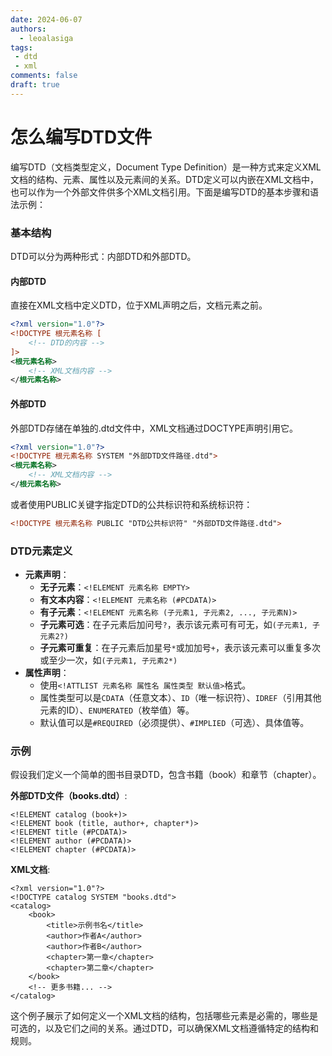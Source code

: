 ```yaml
---
date: 2024-06-07
authors:
  - leoalasiga
tags:
 - dtd
 - xml
comments: false
draft: true
---
```


# 怎么编写DTD文件

编写DTD（文档类型定义，Document Type Definition）是一种方式来定义XML文档的结构、元素、属性以及元素间的关系。DTD定义可以内嵌在XML文档中，也可以作为一个外部文件供多个XML文档引用。下面是编写DTD的基本步骤和语法示例：

### 基本结构

DTD可以分为两种形式：内部DTD和外部DTD。

#### 内部DTD

直接在XML文档中定义DTD，位于XML声明之后，文档元素之前。

```Xml
<?xml version="1.0"?>
<!DOCTYPE 根元素名称 [
    <!-- DTD的内容 -->
]>
<根元素名称>
    <!-- XML文档内容 -->
</根元素名称>
```

#### 外部DTD

外部DTD存储在单独的.dtd文件中，XML文档通过DOCTYPE声明引用它。

```Xml
<?xml version="1.0"?>
<!DOCTYPE 根元素名称 SYSTEM "外部DTD文件路径.dtd">
<根元素名称>
    <!-- XML文档内容 -->
</根元素名称>
```

或者使用PUBLIC关键字指定DTD的公共标识符和系统标识符：

```Xml
<!DOCTYPE 根元素名称 PUBLIC "DTD公共标识符" "外部DTD文件路径.dtd">
```

### DTD元素定义

- **元素声明**：
  - **无子元素**：`<!ELEMENT 元素名称 EMPTY>`
  - **有文本内容**：`<!ELEMENT 元素名称 (#PCDATA)>`
  - **有子元素**：`<!ELEMENT 元素名称 (子元素1, 子元素2, ..., 子元素N)>`
  - **子元素可选**：在子元素后加问号`?`，表示该元素可有可无，如`(子元素1, 子元素2?)`
  - **子元素可重复**：在子元素后加星号`*`或加加号`+`，表示该元素可以重复多次或至少一次，如`(子元素1, 子元素2*)`
- **属性声明**：
  - 使用`<!ATTLIST 元素名称 属性名 属性类型 默认值>`格式。
  - 属性类型可以是`CDATA`（任意文本）、`ID`（唯一标识符）、`IDREF`（引用其他元素的ID）、`ENUMERATED`（枚举值）等。
  - 默认值可以是`#REQUIRED`（必须提供）、`#IMPLIED`（可选）、具体值等。

### 示例

假设我们定义一个简单的图书目录DTD，包含书籍（book）和章节（chapter）。

**外部DTD文件（books.dtd）**:

```
<!ELEMENT catalog (book+)>
<!ELEMENT book (title, author+, chapter*)>
<!ELEMENT title (#PCDATA)>
<!ELEMENT author (#PCDATA)>
<!ELEMENT chapter (#PCDATA)>
```

**XML文档**:

```
<?xml version="1.0"?>
<!DOCTYPE catalog SYSTEM "books.dtd">
<catalog>
    <book>
        <title>示例书名</title>
        <author>作者A</author>
        <author>作者B</author>
        <chapter>第一章</chapter>
        <chapter>第二章</chapter>
    </book>
    <!-- 更多书籍... -->
</catalog>
```

这个例子展示了如何定义一个XML文档的结构，包括哪些元素是必需的，哪些是可选的，以及它们之间的关系。通过DTD，可以确保XML文档遵循特定的结构和规则。
